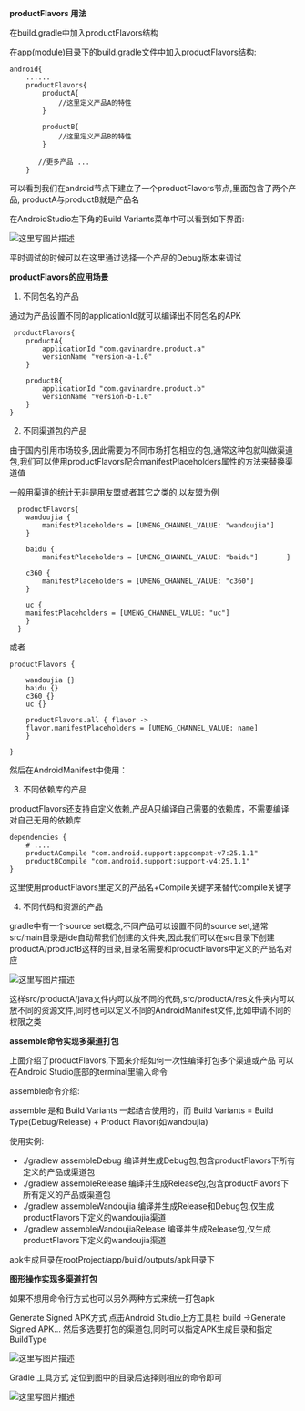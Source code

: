 **productFlavors 用法**

在build.gradle中加入productFlavors结构

在app(module)目录下的build.gradle文件中加入productFlavors结构:

    android{
        ......
        productFlavors{
            productA{
                //这里定义产品A的特性
            }
    
            productB{
                //这里定义产品B的特性
            }
    
           //更多产品 ...
        }
可以看到我们在android节点下建立了一个productFlavors节点,里面包含了两个产品, productA与productB就是产品名

在AndroidStudio左下角的Build Variants菜单中可以看到如下界面:

![这里写图片描述](D:\personal\CSLibrary\04_Android\imgs\78)

平时调试的时候可以在这里通过选择一个产品的Debug版本来调试

**productFlavors的应用场景**

1. 不同包名的产品

通过为产品设置不同的applicationId就可以编译出不同包名的APK

     productFlavors{
        productA{
            applicationId "com.gavinandre.product.a"
            versionName "version-a-1.0"
        }
    
        productB{
            applicationId "com.gavinandre.product.b"
            versionName "version-b-1.0"
        }
    }
2. 不同渠道包的产品

由于国内引用市场较多,因此需要为不同市场打包相应的包,通常这种包就叫做渠道包,我们可以使用productFlavors配合manifestPlaceholders属性的方法来替换渠道值

一般用渠道的统计无非是用友盟或者其它之类的,以友盟为例

      productFlavors{
        wandoujia {
            manifestPlaceholders = [UMENG_CHANNEL_VALUE: "wandoujia"]
        }
    
        baidu {
            manifestPlaceholders = [UMENG_CHANNEL_VALUE: "baidu"]       }
    
        c360 {
            manifestPlaceholders = [UMENG_CHANNEL_VALUE: "c360"]
        }
    
        uc {
        manifestPlaceholders = [UMENG_CHANNEL_VALUE: "uc"]
        }
      }
或者

```
productFlavors {

    wandoujia {}
    baidu {}
    c360 {}
    uc {}

    productFlavors.all { flavor ->
    flavor.manifestPlaceholders = [UMENG_CHANNEL_VALUE: name]
    }

}
```

然后在AndroidManifest中使用：

3. 不同依赖库的产品

productFlavors还支持自定义依赖,产品A只编译自己需要的依赖库，不需要编译对自己无用的依赖库

```
dependencies {
    # ....
    productACompile "com.android.support:appcompat-v7:25.1.1"
    productBCompile "com.android.support:support-v4:25.1.1"
}
```


这里使用productFlavors里定义的产品名+Compile关键字来替代compile关键字

4. 不同代码和资源的产品

gradle中有一个source set概念,不同产品可以设置不同的source set,通常src/main目录是ide自动帮我们创建的文件夹,因此我们可以在src目录下创建productA/productB这样的目录,目录名需要和productFlavors中定义的产品名对应

![这里写图片描述](D:\personal\CSLibrary\04_Android\imgs\98)

这样src/productA/java文件内可以放不同的代码,src/productA/res文件夹内可以放不同的资源文件,同时也可以定义不同的AndroidManifest文件,比如申请不同的权限之类

**assemble命令实现多渠道打包**

上面介绍了productFlavors,下面来介绍如何一次性编译打包多个渠道或产品
可以在Android Studio底部的terminal里输入命令

assemble命令介绍:

assemble 是和 Build Variants 一起结合使用的，而 Build Variants = Build Type(Debug/Release) + Product Flavor(如wandoujia)

使用实例:

- ./gradlew assembleDebug
  编译并生成Debug包,包含productFlavors下所有定义的产品或渠道包
- ./gradlew assembleRelease
  编译并生成Release包,包含productFlavors下所有定义的产品或渠道包
- ./gradlew assembleWandoujia
  编译并生成Release和Debug包,仅生成productFlavors下定义的wandoujia渠道
- ./gradlew assembleWandoujiaRelease
  编译并生成Release包,仅生成productFlavors下定义的wandoujia渠道

apk生成目录在rootProject/app/build/outputs/apk目录下

**图形操作实现多渠道打包**

如果不想用命令行方式也可以另外两种方式来统一打包apk

Generate Signed APK方式
点击Android Studio上方工具栏 build ->Generate Signed APK…
然后多选要打包的渠道包,同时可以指定APK生成目录和指定BuildType

![这里写图片描述](D:\personal\CSLibrary\04_Android\imgs\97)

Gradle 工具方式
定位到图中的目录后选择则相应的命令即可

![这里写图片描述](D:\personal\CSLibrary\04_Android\imgs\100)